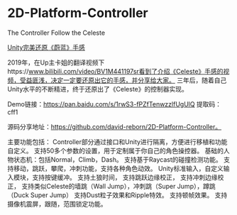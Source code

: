 # 2D-Platform-Controller
The Controller Follow the Celeste


[Unity完美还原《蔚蓝》手感](https://www.bilibili.com/video/BV1zg4y137yd/?vd_source=0ae523ea1eeb53b40a8fbc5b9a712992)

2019年，在Up主卡姐的翻译视频下https://www.bilibili.com/video/BV1M441197sr看到了介绍《Celeste》手感的视频，受益匪浅，决定一定要还原出它的手感，并分享给大家。
三年后，随着自己Unity水平的不断精进，终于还原出了《Celeste》的控制器实现。

Demo链接：https://pan.baidu.com/s/1rwS3-fPZfTenwzzlfUgUlQ 
提取码：cff1 

源码分享地址：https://github.com/david-reborn/2D-Platform-Controller。

主要功能包括：
Controller部分通过接口和Unity进行隔离，方便进行移植和功能自定义。
支持50多个参数的设置，用于定制属于你自己的角色操控器。
基础的人物状态机：包括Normal，Climb，Dash。
支持基于Raycast的碰撞检测功能。
支持移动，跳跃，攀爬，冲刺功能，支持各种角色动效。
Unity标准输入，自定义输入模块，支持按键缓冲。
支持土狼时间，
支持跳跃边缘校正，
支持冲刺边缘校正，
支持类似Celeste的墙跳（Wall Jump），冲刺跳（Super Jump），蹲跳（Duck Super Jump）
支持Dust粒子效果和Ripple特效。
支持顿帧效果。
支持摄像机震屏，跟随，范围锁定功能。
